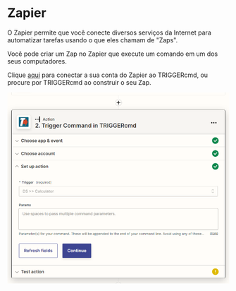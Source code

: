 # Zapier

O Zapier permite que você conecte diversos serviços da Internet para automatizar tarefas usando o que eles chamam de "Zaps".

Você pode criar um Zap no Zapier que execute um comando em um dos seus computadores.

Clique [aqui](https://zapier.com/apps/triggercmd) para conectar a sua conta do Zapier ao TRIGGERcmd, ou procure por TRIGGERcmd ao construir o seu Zap.

![TRIGGERcmd em Zapier Zap](images/zapier-zap.png)